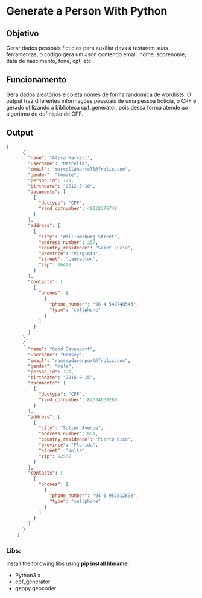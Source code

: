 ﻿# Generate a Person With Python


## Objetivo

Gerar dados pessoais ficticios para auxiliar devs a testarem suas ferramentas, o código gera um Json contendo email, nome, sobrenome, data de nascimento, fone, cpf, etc.

## Funcionamento
Gera dados aleatórios e coleta nomes de forma randomica de wordlists. O output traz diferentes informações pessoais de uma pessoa fictícia, o CPF é gerado utilizando a biblioteca cpf_generator, pois dessa forma atende ao algoritmo de definição de CPF.

## Output

```JSON
[
      {
        "name": "Alisa Harrell",
        "username": "Marcella",
        "email": "marcellaharrell@frolix.com",
        "gender": "female",
        "person_id": 121,
        "birthdate": "2012-3-10",
        "documents": [
          {
            "doctype": "CPF",
            "rand_cpfnumber": 40632376748
          }
        ],
        "address": [
          {
            "city": "Williamsburg Street",
            "address_number": 257,
            "country_residence": "Saint Lucia",
            "province": "Virginia",
            "street": "Laurelton",
            "zip": 26492
          }
        ],
        "contacts": [
          {
            "phones": [
              {
                "phone_number": "96 4 542748543",
                "type": "cellphone"
              }
            ]
          }
        ]
      },
      {
        "name": "Good Davenport",
        "username": "Ramsey",
        "email": "ramseydavenport@frolix.com",
        "gender": "male",
        "person_id": 121,
        "birthdate": "2015-8-15",
        "documents": [
          {
            "doctype": "CPF",
            "rand_cpfnumber": 82334668289
          }
        ],
        "address": [
          {
            "city": "Sutter Avenue",
            "address_number": 651,
            "country_residence": "Puerto Rico",
            "province": "Florida",
            "street": "Volta",
            "zip": 92537
          }
        ],
        "contacts": [
          {
            "phones": [
              {
                "phone_number": "94 6 952812898",
                "type": "cellphone"
              }
            ]
          }
        ]
      }
    ]
```

### Libs:
Install the following libs using **pip install libname**:

- Python3.x
- cpf_generator
- geopy.geocoder

